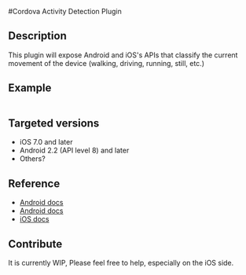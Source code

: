 #Cordova Activity Detection Plugin


## Description

This plugin will expose Android and iOS's APIs that classify the current movement of the device (walking, driving, running, still, etc.)

## Example

```js

```


## Targeted versions

* iOS 7.0 and later
* Android 2.2 (API level 8) and later
* Others?


## Reference

* [Android docs](https://developer.android.com/reference/com/google/android/gms/location/ActivityRecognition.html)
* [Android docs](https://developer.android.com/reference/com/google/android/gms/location/ActivityRecognitionApi.html)
* [iOS docs](https://developer.apple.com/library/ios/documentation/CoreMotion/Reference/CMMotionActivityManager_class/)


## Contribute

It is currently WIP, Please feel free to help, especially on the iOS side.

